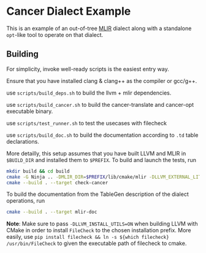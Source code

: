 # Cancer Dialect Example

This is an example of an out-of-tree [MLIR](https://mlir.llvm.org/) dialect along with a standalone `opt`-like tool to operate on that dialect.

## Building

For simplicity, invoke well-ready scripts is the easiest entry way.

Ensure that you have installed clang & clang++ as the compiler or gcc/g++.

use `scripts/build_deps.sh` to build the llvm + mlir dependencies.

use `scripts/build_cancer.sh` to build the cancer-translate and cancer-opt executable binary.

use `scripts/test_runner.sh` to test the usecases with filecheck

use `scripts/build_doc.sh` to build the documentation according to `.td` table declarations.

More detailly, this setup assumes that you have built LLVM and MLIR in `$BUILD_DIR` and installed them to `$PREFIX`. To build and launch the tests, run

```sh
mkdir build && cd build
cmake -G Ninja .. -DMLIR_DIR=$PREFIX/lib/cmake/mlir -DLLVM_EXTERNAL_LIT=$BUILD_DIR/bin/llvm-lit
cmake --build . --target check-cancer
```

To build the documentation from the TableGen description of the dialect operations, run

```sh
cmake --build . --target mlir-doc
```

**Note**: Make sure to pass `-DLLVM_INSTALL_UTILS=ON` when building LLVM with CMake in order to install `FileCheck` to the chosen installation prefix.
More easily, use `pip install filecheck && ln -s ${which filecheck} /usr/bin/FileCheck` to given the executable path of filecheck to cmake.
